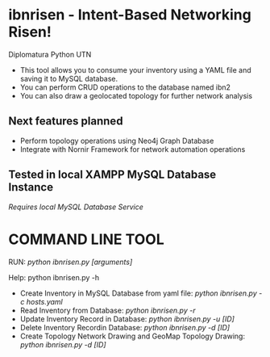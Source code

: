 # ibnrisen - Intent-Based Networking Risen!
Diplomatura Python UTN
- This tool allows you to consume your inventory using a YAML file and saving it to MySQL database.
- You can perform CRUD operations to the database named ibn2
- You can also draw a geolocated topology for further network analysis

## Next features planned ##
- Perform topology operations using Neo4j Graph Database
- Integrate with Nornir Framework for network automation operations


## Tested in local XAMPP MySQL Database Instance ##
*Requires local MySQL Database Service* 


# COMMAND LINE TOOL
RUN: *python ibnrisen.py [arguments]*

Help: python ibnrisen.py -h

- Create Inventory in MySQL Database from yaml file: *python ibnrisen.py -c hosts.yaml*
- Read Inventory from Database: *python ibnrisen.py -r*
- Update Inventory Record in Database: *python ibnrisen.py -u [ID]*
- Delete Inventory Recordin Database: *python ibnrisen.py -d [ID]*
- Create Topology Network Drawing and GeoMap Topology Drawing: *python ibnrisen.py -d [ID]*